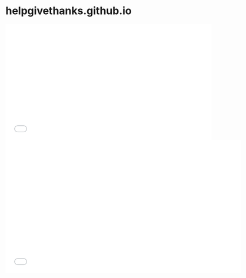 # helpgivethanks.github.io


<iframe width="560" height="315" src="www.youtube.com/embed/z8y4uolMY9U" frameborder="0" allowfullscreen></iframe>






<iframe width="640" height="360" src="//www.youtube.com/embed/o_x2RVnlTZs" frameborder="0" allowfullscreen>
  </iframe>

